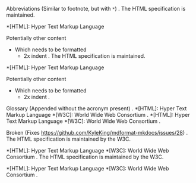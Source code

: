 Abbreviations (Similar to footnote, but with `*`)
.
The HTML specification is maintained.

*[HTML]: Hyper Text Markup Language

Potentially other content

- Which needs to be formatted
  - 2x indent
.
The HTML specification is maintained.

*[HTML]: Hyper Text Markup Language

Potentially other content

- Which needs to be formatted
    - 2x indent
.


Glossary (Appended without the acronym present)
.
*[HTML]: Hyper Text Markup Language
*[W3C]: World Wide Web Consortium
.
*[HTML]: Hyper Text Markup Language
*[W3C]: World Wide Web Consortium
.


Broken (Fixes https://github.com/KyleKing/mdformat-mkdocs/issues/28)
.
The HTML specification is maintained by the W3C.

\*\[HTML\]: Hyper Text Markup Language
\*\[W3C\]: World Wide Web Consortium
.
The HTML specification is maintained by the W3C.

*[HTML]: Hyper Text Markup Language
*[W3C]: World Wide Web Consortium
.
